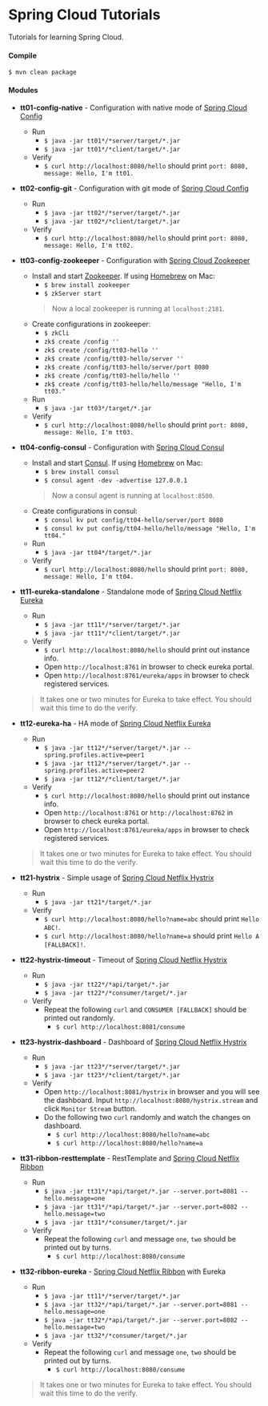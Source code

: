 # Spring Cloud Tutorials

Tutorials for learning Spring Cloud.

#### Compile
`$ mvn clean package`

#### Modules
- **tt01-config-native** - Configuration with native mode of [Spring Cloud Config](http://cloud.spring.io/spring-cloud-config/)
    - Run
        - `$ java -jar tt01*/*server/target/*.jar`
        - `$ java -jar tt01*/*client/target/*.jar`
    - Verify
        - `$ curl http://localhost:8080/hello` should print `port: 8080, message: Hello, I'm tt01.`

- **tt02-config-git** - Configuration with git mode of [Spring Cloud Config](http://cloud.spring.io/spring-cloud-config/)
    - Run
        - `$ java -jar tt02*/*server/target/*.jar`
        - `$ java -jar tt02*/*client/target/*.jar`
    - Verify
        - `$ curl http://localhost:8080/hello` should print `port: 8080, message: Hello, I'm tt02.`
 
- **tt03-config-zookeeper** - Configuration with [Spring Cloud Zookeeper](http://cloud.spring.io/spring-cloud-zookeeper/)
    - Install and start [Zookeeper](http://zookeeper.apache.org/). If using [Homebrew](https://brew.sh/) on Mac:
        - `$ brew install zookeeper`
        - `$ zkServer start`
        > Now a local zookeeper is running at `localhost:2181`.
    - Create configurations in zookeeper:
        - `$ zkCli`
        - `zk$ create /config ''`
        - `zk$ create /config/tt03-hello ''`
        - `zk$ create /config/tt03-hello/server ''`
        - `zk$ create /config/tt03-hello/server/port 8080`
        - `zk$ create /config/tt03-hello/hello ''`
        - `zk$ create /config/tt03-hello/hello/message "Hello, I'm tt03."`
    - Run
        - `$ java -jar tt03*/target/*.jar`
    - Verify
        - `$ curl http://localhost:8080/hello` should print `port: 8080, message: Hello, I'm tt03.`

- **tt04-config-consul** - Configuration with [Spring Cloud Consul](http://cloud.spring.io/spring-cloud-consul/)
    - Install and start [Consul](https://www.consul.io). If using [Homebrew](https://brew.sh/) on Mac:
        - `$ brew install consul`
        - `$ consul agent -dev -advertise 127.0.0.1`
        > Now a consul agent is running at `localhost:8500`.
    - Create configurations in consul:
        - `$ consul kv put config/tt04-hello/server/port 8080`
        - `$ consul kv put config/tt04-hello/hello/message "Hello, I'm tt04."`
    - Run
        - `$ java -jar tt04*/target/*.jar`
    - Verify
        - `$ curl http://localhost:8080/hello` should print `port: 8080, message: Hello, I'm tt04.`
 
- **tt11-eureka-standalone** - Standalone mode of [Spring Cloud Netflix Eureka](http://cloud.spring.io/spring-cloud-netflix/)
    - Run
        - `$ java -jar tt11*/*server/target/*.jar`
        - `$ java -jar tt11*/*client/target/*.jar`
    - Verify
        - `$ curl http://localhost:8080/hello` should print out instance info.
        - Open `http://localhost:8761` in browser to check eureka portal.
        - Open `http://localhost:8761/eureka/apps` in browser to check registered services.
    > It takes one or two minutes for Eureka to take effect. You should wait this time to do the verify.
 
- **tt12-eureka-ha** - HA mode of [Spring Cloud Netflix Eureka](http://cloud.spring.io/spring-cloud-netflix/)
    - Run
        - `$ java -jar tt12*/*server/target/*.jar --spring.profiles.active=peer1`
        - `$ java -jar tt12*/*server/target/*.jar --spring.profiles.active=peer2`
        - `$ java -jar tt12*/*client/target/*.jar`
    - Verify
        - `$ curl http://localhost:8080/hello` should print out instance info.
        - Open `http://localhost:8761` or `http://localhost:8762` in browser to check eureka portal.
        - Open `http://localhost:8761/eureka/apps` in browser to check registered services.
    > It takes one or two minutes for Eureka to take effect. You should wait this time to do the verify.
 
- **tt21-hystrix** - Simple usage of [Spring Cloud Netflix Hystrix](http://cloud.spring.io/spring-cloud-netflix/)
    - Run
        - `$ java -jar tt21*/target/*.jar`
    - Verify
        - `$ curl http://localhost:8080/hello?name=abc` should print `Hello ABC!`.
        - `$ curl http://localhost:8080/hello?name=a` should print `Hello A [FALLBACK]!`.
 
- **tt22-hystrix-timeout** - Timeout of [Spring Cloud Netflix Hystrix](http://cloud.spring.io/spring-cloud-netflix/)
    - Run
        - `$ java -jar tt22*/*api/target/*.jar`
        - `$ java -jar tt22*/*consumer/target/*.jar`
    - Verify
        - Repeat the following `curl` and `CONSUMER [FALLBACK]` should be printed out randomly.
            - `$ curl http://localhost:8081/consume`
 
- **tt23-hystrix-dashboard** - Dashboard of [Spring Cloud Netflix Hystrix](http://cloud.spring.io/spring-cloud-netflix/)
    - Run
        - `$ java -jar tt23*/*server/target/*.jar`
        - `$ java -jar tt23*/*client/target/*.jar`
    - Verify
        - Open `http://localhost:8081/hystrix` in browser and you will see the dashboard.
          Input `http://localhost:8080/hystrix.stream` and click `Monitor Stream` button.
        - Do the following two `curl` randomly and watch the changes on dashboard.
            - `$ curl http://localhost:8080/hello?name=abc`
            - `$ curl http://localhost:8080/hello?name=a`
 
- **tt31-ribbon-resttemplate** - RestTemplate and [Spring Cloud Netflix Ribbon](http://cloud.spring.io/spring-cloud-netflix/)
    - Run
        - `$ java -jar tt31*/*api/target/*.jar --server.port=8081 --hello.message=one`
        - `$ java -jar tt31*/*api/target/*.jar --server.port=8082 --hello.message=two`
        - `$ java -jar tt31*/*consumer/target/*.jar`
    - Verify
        - Repeat the following `curl` and message `one`, `two` should be printed out by turns.
            - `$ curl http://localhost:8080/consume`
 
- **tt32-ribbon-eureka** - [Spring Cloud Netflix Ribbon](http://cloud.spring.io/spring-cloud-netflix/) with Eureka
    - Run
        - `$ java -jar tt11*/*server/target/*.jar`
        - `$ java -jar tt32*/*api/target/*.jar --server.port=8081 --hello.message=one`
        - `$ java -jar tt32*/*api/target/*.jar --server.port=8082 --hello.message=two`
        - `$ java -jar tt32*/*consumer/target/*.jar`
    - Verify
        - Repeat the following `curl` and message `one`, `two` should be printed out by turns.
            - `$ curl http://localhost:8080/consume`
    > It takes one or two minutes for Eureka to take effect. You should wait this time to do the verify.
